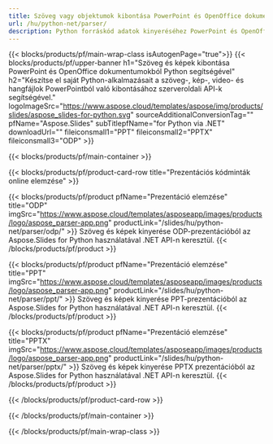 ```yaml
---
title: Szöveg vagy objektumok kibontása PowerPoint és OpenOffice dokumentumokból Python segítségével
url: /hu/python-net/parser/
description: Python forráskód adatok kinyeréséhez PowerPoint és OpenOffice prezentációkból.
---
```


{{< blocks/products/pf/main-wrap-class isAutogenPage="true">}}
{{< blocks/products/pf/upper-banner h1="Szöveg és képek kibontása PowerPoint és OpenOffice dokumentumokból Python segítségével" h2="Készítse el saját Python-alkalmazásait a szöveg-, kép-, video- és hangfájlok PowerPointból való kibontásához szerveroldali API-k segítségével." logoImageSrc="https://www.aspose.cloud/templates/aspose/img/products/slides/aspose_slides-for-python.svg" sourceAdditionalConversionTag="" pfName="Aspose.Slides" subTitlepfName="for Python via .NET" downloadUrl="" fileiconsmall1="PPT" fileiconsmall2="PPTX" fileiconsmall3="ODP" >}}

{{< blocks/products/pf/main-container >}}

{{< blocks/products/pf/product-card-row title="Prezentációs kódminták online elemzése" >}}

{{< blocks/products/pf/product pfName="Prezentáció elemzése" title="ODP" imgSrc="https://www.aspose.cloud/templates/asposeapp/images/products/logo/aspose_parser-app.png" productLink="/slides/hu/python-net/parser/odp/" >}}
Szöveg és képek kinyerése ODP-prezentációból az Aspose.Slides for Python használatával .NET API-n keresztül.
{{< /blocks/products/pf/product >}}

{{< blocks/products/pf/product pfName="Prezentáció elemzése" title="PPT" imgSrc="https://www.aspose.cloud/templates/asposeapp/images/products/logo/aspose_parser-app.png" productLink="/slides/hu/python-net/parser/ppt/" >}}
Szöveg és képek kinyerése PPT-prezentációból az Aspose.Slides for Python használatával .NET API-n keresztül.
{{< /blocks/products/pf/product >}}

{{< blocks/products/pf/product pfName="Prezentáció elemzése" title="PPTX" imgSrc="https://www.aspose.cloud/templates/asposeapp/images/products/logo/aspose_parser-app.png" productLink="/slides/hu/python-net/parser/pptx/" >}}
Szöveg és képek kinyerése PPTX prezentációból az Aspose.Slides for Python használatával .NET API-n keresztül.
{{< /blocks/products/pf/product >}}



{{< /blocks/products/pf/product-card-row >}}

{{< /blocks/products/pf/main-container >}}
    
{{< /blocks/products/pf/main-wrap-class >}}